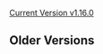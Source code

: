 [Current Version v1.16.0](https://unstoppabledomains.github.io/resolution/v1.16.0/globals.html)

## Older Versions

